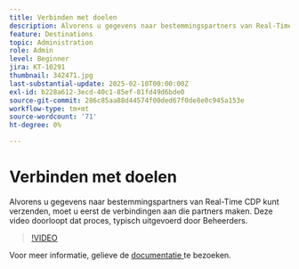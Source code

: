 ```yaml
---
title: Verbinden met doelen
description: Alvorens u gegevens naar bestemmingspartners van Real-Time CDP kunt verzenden, moet u de verbindingen aan die partners vormen. Leer hoe in deze video.
feature: Destinations
topic: Administration
role: Admin
level: Beginner
jira: KT-10291
thumbnail: 342471.jpg
last-substantial-update: 2025-02-10T00:00:00Z
exl-id: b228a612-3ecd-40c1-85ef-81fd49d6bde0
source-git-commit: 286c85aa88d44574f00ded67f0de8e0c945a153e
workflow-type: tm+mt
source-wordcount: '71'
ht-degree: 0%

---
```


# Verbinden met doelen

Alvorens u gegevens naar bestemmingspartners van Real-Time CDP kunt verzenden, moet u eerst de verbindingen aan die partners maken. Deze video doorloopt dat proces, typisch uitgevoerd door Beheerders.

>[!VIDEO](https://video.tv.adobe.com/v/3444273/?learn=on&enablevpops&captions=dut)

Voor meer informatie, gelieve de [ documentatie ](https://experienceleague.adobe.com/nl/docs/experience-platform/destinations/ui/connect-destination) te bezoeken.
